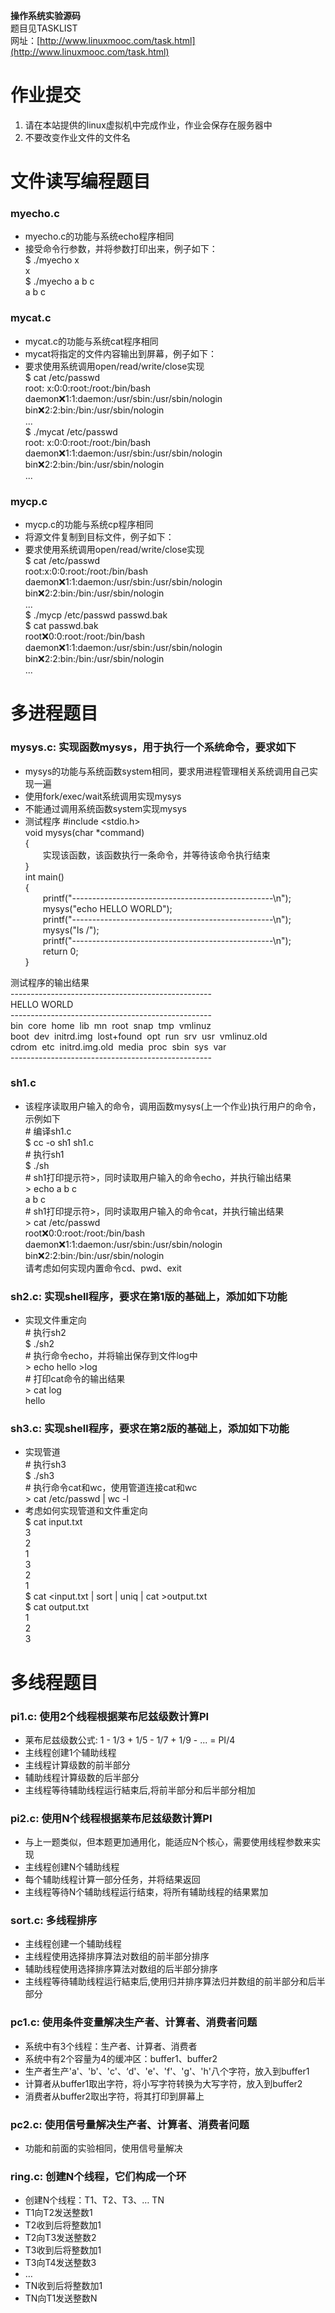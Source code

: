 **操作系统实验源码**  
题目见TASKLIST  
网址：[http://www.linuxmooc.com/task.html](http://www.linuxmooc.com/task.html)  
# 作业提交
1. 请在本站提供的linux虚拟机中完成作业，作业会保存在服务器中
2. 不要改变作业文件的文件名

# 文件读写编程题目
### myecho.c
* myecho.c的功能与系统echo程序相同
* 接受命令行参数，并将参数打印出来，例子如下：  
$ ./myecho x  
x  
$ ./myecho a b c  
a b c  

### mycat.c
* mycat.c的功能与系统cat程序相同
* mycat将指定的文件内容输出到屏幕，例子如下：
* 要求使用系统调用open/read/write/close实现  
$ cat /etc/passwd  
root: x:0:0:root:/root:/bin/bash  
daemon:x:1:1:daemon:/usr/sbin:/usr/sbin/nologin  
bin:x:2:2:bin:/bin:/usr/sbin/nologin  
...  
$ ./mycat /etc/passwd  
root: x:0:0:root:/root:/bin/bash  
daemon:x:1:1:daemon:/usr/sbin:/usr/sbin/nologin  
bin:x:2:2:bin:/bin:/usr/sbin/nologin  
...
  
### mycp.c
* mycp.c的功能与系统cp程序相同
* 将源文件复制到目标文件，例子如下：
* 要求使用系统调用open/read/write/close实现  
$ cat /etc/passwd  
root\:x:0:0:root:/root:/bin/bash  
daemon:x:1:1:daemon:/usr/sbin:/usr/sbin/nologin  
bin:x:2:2:bin:/bin:/usr/sbin/nologin  
...  
$ ./mycp /etc/passwd passwd.bak   
$ cat passwd.bak  
root:x:0:0:root:/root:/bin/bash  
daemon:x:1:1:daemon:/usr/sbin:/usr/sbin/nologin  
bin:x:2:2:bin:/bin:/usr/sbin/nologin  
...  


# 多进程题目
### mysys.c: 实现函数mysys，用于执行一个系统命令，要求如下
* mysys的功能与系统函数system相同，要求用进程管理相关系统调用自己实现一遍
* 使用fork/exec/wait系统调用实现mysys
* 不能通过调用系统函数system实现mysys
* 测试程序
\#include <stdio.h>  
void mysys(char *command)  
{  
&emsp;&emsp;实现该函数，该函数执行一条命令，并等待该命令执行结束  
}  
int main()  
{  
&emsp;&emsp;printf("--------------------------------------------------\n");  
&emsp;&emsp;mysys("echo HELLO WORLD");  
&emsp;&emsp;printf("--------------------------------------------------\n");  
&emsp;&emsp;mysys("ls /");  
&emsp;&emsp;printf("--------------------------------------------------\n");  
&emsp;&emsp;return 0;  
}  

测试程序的输出结果  
\--------------------------------------------------  
HELLO WORLD  
\--------------------------------------------------  
bin&nbsp;&nbsp;core&nbsp;&nbsp;home&nbsp;&nbsp;lib&nbsp;&nbsp;mn&nbsp;&nbsp;root&nbsp;&nbsp;snap&nbsp;&nbsp;tmp&nbsp;&nbsp;vmlinuz  
boot&nbsp;&nbsp;dev&nbsp;&nbsp;initrd.img&nbsp;&nbsp;lost+found&nbsp;&nbsp;opt&nbsp;&nbsp;run&nbsp;&nbsp;srv&nbsp;&nbsp;usr&nbsp;&nbsp;vmlinuz.old  
cdrom&nbsp;&nbsp;etc&nbsp;&nbsp;initrd.img.old&nbsp;&nbsp;media&nbsp;&nbsp;proc&nbsp;&nbsp;sbin&nbsp;&nbsp;sys&nbsp;&nbsp;var  
\--------------------------------------------------  

### sh1.c
* 该程序读取用户输入的命令，调用函数mysys(上一个作业)执行用户的命令，示例如下  
\# 编译sh1.c  
$ cc -o sh1 sh1.c  
\# 执行sh1  
$ ./sh   
\# sh1打印提示符>，同时读取用户输入的命令echo，并执行输出结果  
\> echo a b c  
a b c  
\# sh1打印提示符>，同时读取用户输入的命令cat，并执行输出结果  
\> cat /etc/passwd  
root:x:0:0:root:/root:/bin/bash  
daemon:x:1:1:daemon:/usr/sbin:/usr/sbin/nologin  
bin:x:2:2:bin:/bin:/usr/sbin/nologin  
请考虑如何实现内置命令cd、pwd、exit  

### sh2.c: 实现shell程序，要求在第1版的基础上，添加如下功能
* 实现文件重定向  
\# 执行sh2  
$ ./sh2  
\# 执行命令echo，并将输出保存到文件log中  
\> echo hello >log  
\# 打印cat命令的输出结果  
\> cat log  
hello  

### sh3.c: 实现shell程序，要求在第2版的基础上，添加如下功能
* 实现管道  
\# 执行sh3  
$ ./sh3  
\# 执行命令cat和wc，使用管道连接cat和wc  
\> cat /etc/passwd | wc -l  
* 考虑如何实现管道和文件重定向  
$ cat input.txt   
3  
2  
1  
3  
2  
1  
$ cat <input.txt | sort | uniq | cat >output.txt  
$ cat output.txt  
1  
2  
3  

# 多线程题目
### pi1.c: 使用2个线程根据莱布尼兹级数计算PI
* 莱布尼兹级数公式: 1 - 1/3 + 1/5 - 1/7 + 1/9 - ... = PI/4
* 主线程创建1个辅助线程
* 主线程计算级数的前半部分
* 辅助线程计算级数的后半部分
* 主线程等待辅助线程运行結束后,将前半部分和后半部分相加

### pi2.c: 使用N个线程根据莱布尼兹级数计算PI
* 与上一题类似，但本题更加通用化，能适应N个核心，需要使用线程参数来实现
* 主线程创建N个辅助线程
* 每个辅助线程计算一部分任务，并将结果返回
* 主线程等待N个辅助线程运行结束，将所有辅助线程的结果累加

### sort.c: 多线程排序
* 主线程创建一个辅助线程
* 主线程使用选择排序算法对数组的前半部分排序
* 辅助线程使用选择排序算法对数组的后半部分排序
* 主线程等待辅助线程运行結束后,使用归并排序算法归并数组的前半部分和后半部分

### pc1.c: 使用条件变量解决生产者、计算者、消费者问题
* 系统中有3个线程：生产者、计算者、消费者
* 系统中有2个容量为4的缓冲区：buffer1、buffer2
* 生产者生产'a'、'b'、'c'、‘d'、'e'、'f'、'g'、'h'八个字符，放入到buffer1
* 计算者从buffer1取出字符，将小写字符转换为大写字符，放入到buffer2
* 消费者从buffer2取出字符，将其打印到屏幕上

### pc2.c: 使用信号量解决生产者、计算者、消费者问题
* 功能和前面的实验相同，使用信号量解决

### ring.c: 创建N个线程，它们构成一个环
* 创建N个线程：T1、T2、T3、… TN
* T1向T2发送整数1
* T2收到后将整数加1
* T2向T3发送整数2
* T3收到后将整数加1
* T3向T4发送整数3
*  …
* TN收到后将整数加1
* TN向T1发送整数N
